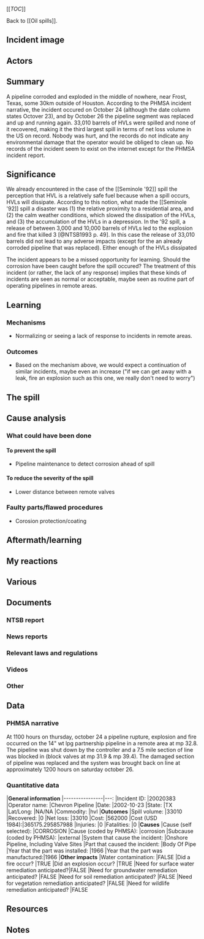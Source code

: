 [[_TOC_]]

Back to [[Oil spills]].

## Incident image

## Actors

## Summary

A pipeline corroded and exploded in the middle of nowhere, near Frost, Texas, some 30km outside of Houston. According to the PHMSA incident narrative, the incident occured on October 24 (although the date column states Octover 23), and by October 26 the pipeline segment was replaced and up and running again. 33,010 barrels of HVLs were spilled and none of it recovered, making it the third largest spill in terms of net loss volume in the US on record. Nobody was hurt, and the records do not indicate any environmental damage that the operator would be obliged to clean up. No records of the incident seem to exist on the internet except for the PHMSA incident report.

## Significance

We already encountered in the case of the [[Seminole '92]] spill the perception that HVL is a relatively safe fuel because when a spill occurs, HVLs will dissipate. According to this notion, what made the [[Seminole '92]] spill a disaster was (1) the relative proximity to a residential area, and (2) the calm weather conditions, which slowed the dissipation of the HVLs, and (3) the accumulation of the HVLs in a depression. In the '92 spill, a release of between 3,000 and 10,000 barrels of HVLs led to the explosion and fire that killed 3 [@NTSB1993 p. 49]. In this case the release of 33,010 barrels did not lead to any adverse impacts (except for the an already corroded pipeline that was replaced). Either enough of the HVLs dissipated 

The incident appears to be a missed opportunity for learning. Should the corrosion have been caught before the spill occured? The treatment of this incident (or rather, the lack of any response) implies that these kinds of incidents are seen as normal or acceptable, maybe seen as routine part of operating pipelines in remote areas.

## Learning

### Mechanisms
* Normalizing or seeing a lack of response to incidents in remote areas.

### Outcomes
* Based on the mechanism above, we would expect a continuation of similar incidents, maybe even an increase ("if we can get away with a leak, fire an explosion such as this one, we really don't need to worry")

## The spill

## Cause analysis

### What could have been done

#### To prevent the spill
* Pipeline maintenance to detect corrosion ahead of spill

#### To reduce the severity of the spill
* Lower distance between remote valves

### Faulty parts/flawed procedures
* Corosion protection/coating

## Aftermath/learning

## My reactions

## Various

## Documents

### NTSB report

### News reports

### Relevant laws and regulations

### Videos

### Other

## Data

### PHMSA narrative

At 1100 hours on thursday, october 24 a pipeline rupture, explosion and fire occurred on the 14\" wt lpg partnership pipeline in a remote area at mp 32.8. The pipeline was shut down by the controller and a 7.5 mile section of line was blocked in (block valves at mp 31.9 & mp 39.4). The damaged section of pipeline was replaced and the system was brought back on line at approximately 1200 hours on saturday october 26.

### Quantitative data

|**General information**
|----------------|---:
|Incident ID:    |20020383
|Operator name:  |Chevron Pipeline
|Date:           |2002-10-23
|State:          |TX
|Lat/Long:       |NA/NA
|Commodity:      |hvl
|**Outcomes**
|Spill volume:   |33010
|Recovered:      |0
|Net loss:       |33010
|Cost:           |562000
|Cost (USD 1984):|365175.295857988
|Injuries:       |0
|Fatalities:     |0
|**Causes**
|Cause (self selected):              |CORROSION
|Cause (coded by PHMSA):             |corrosion
|Subcause (coded by PHMSA):          |external
|System that cause the incident:     |Onshore Pipeline, Including Valve Sites
|Part that caused the incident:      |Body Of Pipe
|Year that the part was installed:   |1966
|Year that the part was manufactured:|1966
|**Other impacts**
|Water contamination:                           |FALSE
|Did a fire occur?                              |TRUE
|Did an explosion occur?                        |TRUE
|Need for surface water remediation anticipated?|FALSE
|Need for groundwater remediation anticipated?  |FALSE
|Need for soil remediation anticipated?         |FALSE
|Need for vegetation remediation anticipated?   |FALSE
|Need for wildlife remediation anticipated?     |FALSE

## Resources

## Notes